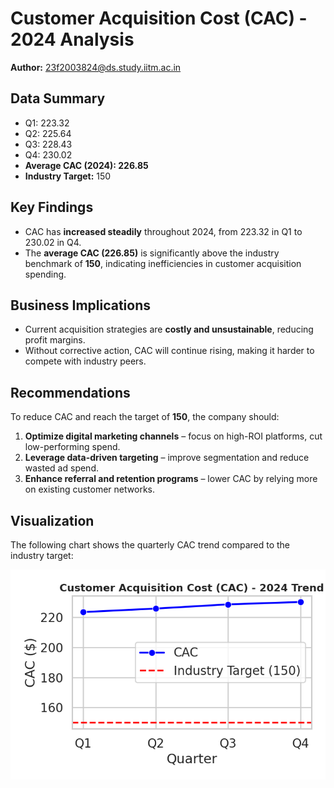 # Customer Acquisition Cost (CAC) - 2024 Analysis

**Author:** 23f2003824@ds.study.iitm.ac.in  

## Data Summary
- Q1: 223.32  
- Q2: 225.64  
- Q3: 228.43  
- Q4: 230.02  
- **Average CAC (2024): 226.85**  
- **Industry Target:** 150  

## Key Findings
- CAC has **increased steadily** throughout 2024, from 223.32 in Q1 to 230.02 in Q4.  
- The **average CAC (226.85)** is significantly above the industry benchmark of **150**, indicating inefficiencies in customer acquisition spending.  

## Business Implications
- Current acquisition strategies are **costly and unsustainable**, reducing profit margins.  
- Without corrective action, CAC will continue rising, making it harder to compete with industry peers.  

## Recommendations
To reduce CAC and reach the target of **150**, the company should:
1. **Optimize digital marketing channels** – focus on high-ROI platforms, cut low-performing spend.  
2. **Leverage data-driven targeting** – improve segmentation and reduce wasted ad spend.  
3. **Enhance referral and retention programs** – lower CAC by relying more on existing customer networks.  

## Visualization
The following chart shows the quarterly CAC trend compared to the industry target:  

![CAC Trend](cac_trend.png)
